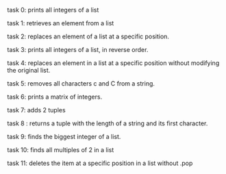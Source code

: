 task 0: prints all integers of a list

task 1: retrieves an element from a list

task 2: replaces an element of a list at a specific position.

task 3: prints all integers of a list, in reverse order.

task 4: replaces an element in a list at a specific position without modifying the original list.

task 5: removes all characters c and C from a string.

task 6: prints a matrix of integers.

task 7: adds 2 tuples

task 8 : returns a tuple with the length of a string and its first character.

task 9: finds the biggest integer of a list.

task 10: finds all multiples of 2 in a list

task 11: deletes the item at a specific position in a list without .pop